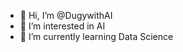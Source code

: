 - 👋 Hi, I’m @DugywithAI
- 👀 I’m interested in AI
- 🌱 I’m currently learning Data Science

<!---
DugywithAI/DugywithAI is a ✨ special ✨ repository because its `README.md` (this file) appears on your GitHub profile.
You can click the Preview link to take a look at your changes.
--->
